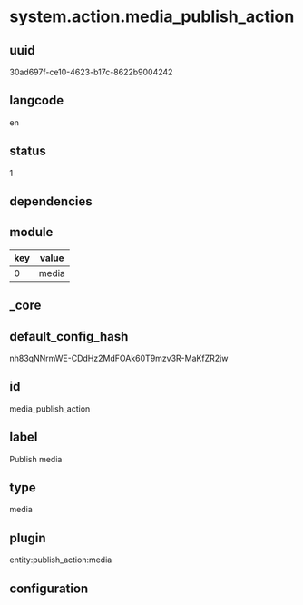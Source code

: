 # system.action.media_publish_action

## uuid
30ad697f-ce10-4623-b17c-8622b9004242

## langcode
en

## status
1

## dependencies

## module
|key|value|
|-|-|
|0|media|


## _core

## default_config_hash
nh83qNNrmWE-CDdHz2MdFOAk60T9mzv3R-MaKfZR2jw

## id
media_publish_action

## label
Publish media

## type
media

## plugin
entity:publish_action:media

## configuration

